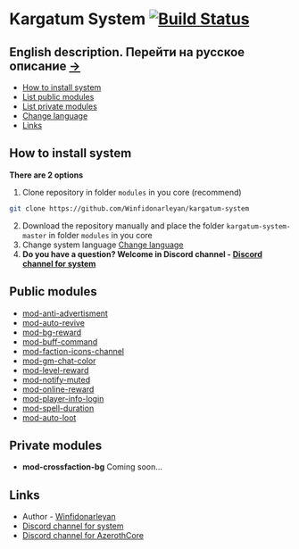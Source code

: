 # Kargatum System [![Build Status](https://travis-ci.com/Winfidonarleyan/kargatum-system.svg?branch=master)](https://travis-ci.com/Winfidonarleyan/kargatum-system)

## English description. Перейти на русское описание [->](https://github.com/Winfidonarleyan/kargatum-system/blob/master/README.md)

* [How to install system](#how-to-install-system)
* [List public modules](#public-modules)
* [List private modules](#private-modules)
* [Change language](#change-language-in-system)
* [Links](#links)

## How to install system
**There are 2 options**
1. Clone repository in folder `modules` in you core (recommend)
```sh
git clone https://github.com/Winfidonarleyan/kargatum-system
```
2. Download the repository manually and place the folder `kargatum-system-master` in folder `modules` in you core
3. Change system language [Change language](#change-language-in-system)
4. **Do you have a question? Welcome in Discord channel - [Discord channel for system](https://discord.gg/xCwPqdq)**

## Public modules
- [mod-anti-advertisment](https://github.com/Winfidonarleyan/kargatum-system/tree/master/src/mod-anti-advertisment/README_eng.md)
- [mod-auto-revive](https://github.com/Winfidonarleyan/kargatum-system/blob/master/src/mod-auto-revive/README_eng.md)
- [mod-bg-reward](https://github.com/Winfidonarleyan/kargatum-system/blob/master/src/mod-bg-reward/README_eng.md)
- [mod-buff-command](https://github.com/Winfidonarleyan/kargatum-system/blob/master/src/mod-buff-command/README_eng.md)
- [mod-faction-icons-channel](https://github.com/Winfidonarleyan/kargatum-system/blob/master/src/mod-faction-icons-channel/README_eng.md)
- [mod-gm-chat-color](https://github.com/Winfidonarleyan/kargatum-system/blob/master/src/mod-gm-chat-color/README_eng.md)
- [mod-level-reward](https://github.com/Winfidonarleyan/kargatum-system/blob/master/src/mod-level-reward/README_eng.md)
- [mod-notify-muted](https://github.com/Winfidonarleyan/kargatum-system/blob/master/src/mod-notify-muted/README_eng.md)
- [mod-online-reward](https://github.com/Winfidonarleyan/kargatum-system/blob/master/src/mod-online-reward/README_eng.md)
- [mod-player-info-login](https://github.com/Winfidonarleyan/kargatum-system/blob/master/src/mod-player-info-login/README_eng.md)
- [mod-spell-duration](https://github.com/Winfidonarleyan/kargatum-system/blob/master/src/mod-spell-duration/README_eng.md)
- [mod-auto-loot](https://github.com/Winfidonarleyan/kargatum-system/blob/master/src/mod-auto-loot/README_eng.md)

## Private modules
- **mod-crossfaction-bg** Coming soon...

## Links
- Author - [Winfidonarleyan](https://github.com/Winfidonarleyan)
- [Discord channel for system](https://discord.gg/xCwPqdq)
- [Discord channel for AzerothCore](https://discord.gg/PaqQRkd)
